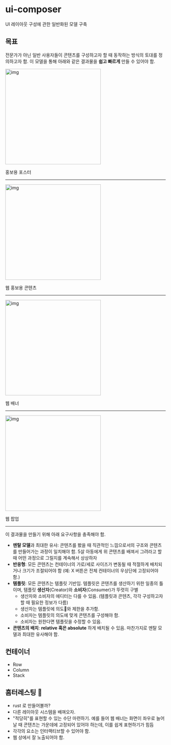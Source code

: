 # ui-composer
UI 레이아웃 구성에 관한 일반화된 모델 구축

## 목표

전문가가 아닌 일반 사용자들이 콘텐츠를 구성하고자 할 때 동작하는 방식의 토대를 정의하고자 함. 이 모델을 통해 아래와 같은 결과물을 **쉽고 빠르게** 만들 수 있어야 함.

<img src="https://github.com/echoja/ui-composer/assets/73801151/1bf0fd75-8ee3-4717-b0c9-8442aba8d88e" alt="img" width="300"></img>

홍보용 포스터

---

<img src="https://github.com/echoja/ui-composer/assets/73801151/5440d4b8-cb6f-4145-9899-d6c9cf3e4449" alt="img" width="300"></img>

웹 홍보용 콘텐츠

---

<img src="https://github.com/echoja/ui-composer/assets/73801151/17612ecc-7f45-4793-86e5-32bdf3d23af4" alt="img" width="300"></img>

웹 배너

---

<img src="https://github.com/echoja/ui-composer/assets/73801151/eb1978ba-84c9-48ea-b242-c3abe3f75c2b" alt="img" width="300"></img>

웹 팝업

---
  
이 결과물을 만들기 위해 아래 요구사항을 충족해야 함.

- **멘탈 모델**과 최대한 유사: 콘텐츠를 봤을 때 직관적인 느낌으로서의 구조와 콘텐츠를 만들어가는 과정이 일치해야 함. 5살 아동에게 위 콘텐츠를 배껴서 그려라고 할 때 어떤 과정으로 그릴지를 계속해서 상상하자
- **반응형**: 모든 콘텐츠는 컨테이너의 가로/세로 사이즈가 변동될 때 적절하게 배치되거나 크기가 조절되어야 함 (예: X 버튼은 전체 컨테이너의 우상단에 고정되어야 함.)
- **템플릿**: 모든 콘텐츠는 템플릿 기반임. 템플릿은 콘텐츠를 생산하기 위한 일종의 틀이며, 템플릿 **생산자**(Creator)와 **소비자**(Consumer)가 뚜렷히 구별
  - 생산자와 소비자의 에디터는 다를 수 있음. (템플릿과 콘텐츠, 각각 구성하고자 할 때 필요한 정보가 다름)
  - 생산자는 템플릿에 의도와 제한을 추가함.
  - 소비자는 템플릿의 의도에 맞게 콘텐츠를 구성해야 함.
  - 소비자는 원한다면 템플릿을 수정할 수 있음.
- **콘텐츠의 배치**: **relative 혹은 absolute** 하게 배치될 수 있음. 마찬가지로 멘탈 모델과 최대한 유사해야 함.


## 컨테이너

- Row
- Column
- Stack


## 흠터레스팅 🤔

- rust 로 만들어볼까?
- 다른 레이아웃 시스템을 배껴오자.
- "적당히"를 표현할 수 있는 수단 마련하기. 예를 들어 웹 배너는 화면이 좌우로 늘어날 때 콘텐츠는 가운데에 고정되어 있어야 하는데, 이를 쉽게 표현하기가 힘듬
- 각각의 요소는 인터랙티브할 수 있어야 함.
- 웹 상에서 잘 노출되어야 함.
